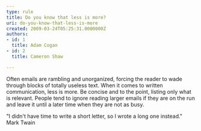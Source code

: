 ```yaml
---
type: rule
title: Do you know that less is more?
uri: do-you-know-that-less-is-more
created: 2009-03-24T05:25:31.0000000Z
authors:
- id: 1
  title: Adam Cogan
- id: 2
  title: Cameron Shaw

---
```




<span class='intro'> 
  <p>Often emails are rambling and unorganized, forcing the reader to wade through blocks of totally useless text. When it comes to written communication, less is more. Be concise and to the point, listing only what is relevant. People tend to ignore reading larger emails if they are on the run and leave it&#160;until&#160;a later time when they are not as busy. </p>
<p>&quot;I didn't have time to write a short letter, so I wrote a long one instead.&quot; <br>
Mark Twain </p>
 </span>




